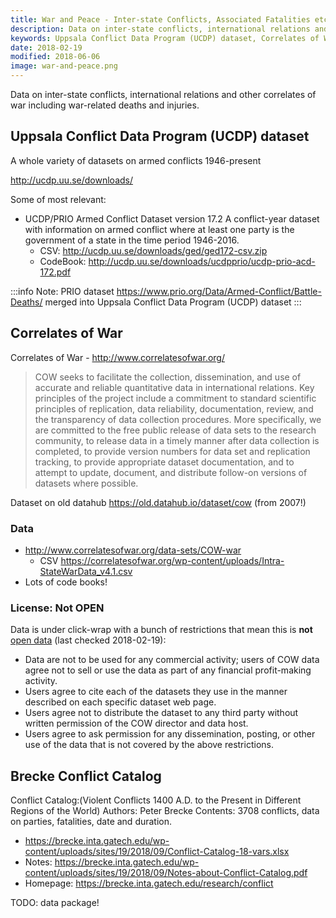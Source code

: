 ```yaml
---
title: War and Peace - Inter-state Conflicts, Associated Fatalities etc
description: Data on inter-state conflicts, international relations and other correlates of war including fatalities.
keywords: Uppsala Conflict Data Program (UCDP) dataset, Correlates of War, Brecke Conflict Catalog
date: 2018-02-19
modified: 2018-06-06
image: war-and-peace.png
---
```


Data on inter-state conflicts, international relations and other correlates of war including war-related deaths and injuries.

## Uppsala Conflict Data Program (UCDP) dataset

A whole variety of datasets on armed conflicts 1946-present

http://ucdp.uu.se/downloads/

Some of most relevant:

* UCDP/PRIO Armed Conflict Dataset version 17.2 A conflict-year dataset with information on armed conflict where at least one party is the government of a state in the time period 1946-2016.
  * CSV: http://ucdp.uu.se/downloads/ged/ged172-csv.zip
  * CodeBook: http://ucdp.uu.se/downloads/ucdpprio/ucdp-prio-acd-172.pdf


:::info
Note: PRIO dataset https://www.prio.org/Data/Armed-Conflict/Battle-Deaths/ merged into Uppsala Conflict Data Program (UCDP) dataset
:::

## Correlates of War

Correlates of War - http://www.correlatesofwar.org/

> COW seeks to facilitate the collection, dissemination, and use of accurate and reliable quantitative data in international relations. Key principles of the project include a commitment to standard scientific principles of replication, data reliability, documentation, review, and the transparency of data collection procedures. More specifically, we are committed to the free public release of data sets to the research community, to release data in a timely manner after data collection is completed, to provide version numbers for data set and replication tracking, to provide appropriate dataset documentation, and to attempt to update, document, and distribute follow-on versions of datasets where possible.

Dataset on old datahub https://old.datahub.io/dataset/cow (from 2007!)

### Data

* http://www.correlatesofwar.org/data-sets/COW-war
  * CSV https://correlatesofwar.org/wp-content/uploads/Intra-StateWarData_v4.1.csv
* Lots of code books!

### License: Not OPEN

Data is under click-wrap with a bunch of restrictions that mean this is **not** [open data][] (last checked 2018-02-19):

* Data are not to be used for any commercial activity; users of COW data agree not to sell or use the data as part of any financial profit-making activity.
* Users agree to cite each of the datasets they use in the manner described on each specific dataset web page.
* Users agree not to distribute the dataset to any third party without written permission of the COW director and data host.
* Users agree to ask permission for any dissemination, posting, or other use of the data that is not covered by the above restrictions.

[open data]: https://opendefinition.org/

## Brecke Conflict Catalog

Conflict Catalog:(Violent Conflicts 1400 A.D. to the Present in Different Regions of the World) Authors: Peter Brecke Contents: 3708 conflicts, data on parties, fatalities, date and duration.

* https://brecke.inta.gatech.edu/wp-content/uploads/sites/19/2018/09/Conflict-Catalog-18-vars.xlsx
* Notes: https://brecke.inta.gatech.edu/wp-content/uploads/sites/19/2018/09/Notes-about-Conflict-Catalog.pdf
* Homepage: https://brecke.inta.gatech.edu/research/conflict

TODO: data package!

